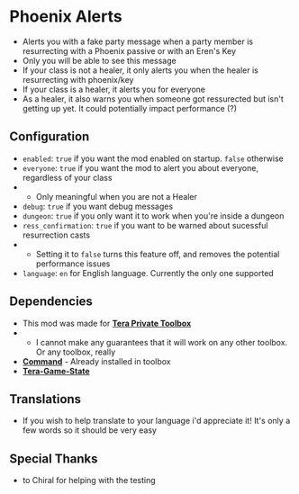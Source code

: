 # Phoenix Alerts
- Alerts you with a fake party message when a party member is resurrecting with a Phoenix passive or with an Eren's Key
- Only you will be able to see this message
- If your class is not a healer, it only alerts you when the healer is resurrecting with phoenix/key
- If your class is a healer, it alerts you for everyone
- As a healer, it also warns you when someone got ressurected but isn't getting up yet. It could potentially impact performance (?)

## Configuration
- `enabled`: `true` if you want the mod enabled on startup. `false` otherwise
- `everyone`: `true` if you want the mod to alert you about everyone, regardless of your class
- - Only meaningful when you are not a Healer
- `debug`: `true` if you want debug messages
- `dungeon`: `true` if you only want it to work when you're inside a dungeon
- `ress_confirmation`: `true` if you want to be warned about sucessful resurrection casts
- - Setting it to `false` turns this feature off, and removes the potential performance issues
- `language`: `en` for English language. Currently the only one supported

## Dependencies
- This mod was made for **[Tera Private Toolbox](https://github.com/tera-private-toolbox/tera-toolbox)**
- - I cannot make any guarantees that it will work on any other toolbox. Or any toolbox, really
- **[Command](https://github.com/tera-private-toolbox/command)** - Already installed in toolbox
- **[Tera-Game-State](https://github.com/tera-private-toolbox/tera-game-state)**

## Translations
- If you wish to help translate to your language i'd appreciate it! It's only a few words so it should be very easy

## Special Thanks
- to Chiral for helping with the testing